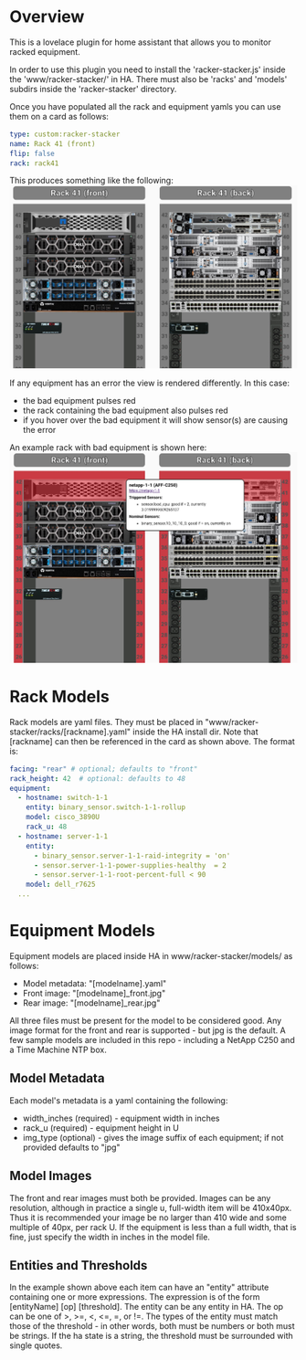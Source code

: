 # Overview

This is a lovelace plugin for home assistant that allows you to monitor racked equipment.  

In order to use this plugin you need to install the 'racker-stacker.js' inside the 'www/racker-stacker/' in HA. There must also be 'racks' and 'models' subdirs inside the 'racker-stacker' directory.

Once you have populated all the rack and equipment yamls you can use them on a card as follows:

```yaml
type: custom:racker-stacker
name: Rack 41 (front)
flip: false
rack: rack41
```

This produces something like the following: ![racker stacker no errors](img/racker_stacker_no_errors.jpg)

If any equipment has an error the view is rendered differently.  In this case:
  - the bad equipment pulses red
  - the rack containing the bad equipment also pulses red
  - if you hover over the bad equipment it will show sensor(s) are causing the error

An example rack with bad equipment is shown here: ![racker stacker errors](img/racker_stacker_errors.jpg)


# Rack Models
Rack models are yaml files. They must be placed in "www/racker-stacker/racks/[rackname].yaml" inside the HA install dir. Note that [rackname] can then be referenced in the card as shown above.   The format is:

```yaml
facing: "rear" # optional; defaults to "front"
rack_height: 42  # optional: defaults to 48
equipment:
  - hostname: switch-1-1
    entity: binary_sensor.switch-1-1-rollup 
    model: cisco_3890U
    rack_u: 48
  - hostname: server-1-1
    entity: 
      - binary_sensor.server-1-1-raid-integrity = 'on'
      - sensor.server-1-1-power-supplies-healthy  = 2
      - sensor.server-1-1-root-percent-full < 90
    model: dell_r7625
  ... 
```


# Equipment Models 

Equipment models are placed inside HA in www/racker-stacker/models/ as follows:
  - Model metadata: "[modelname].yaml"
  - Front image: "[modelname]_front.jpg"
  - Rear image: "[modelname]_rear.jpg"

All three files must be present for the model to be considered good. Any image format for the front and rear is supported - but jpg is the default.  A few sample models are included in this repo - including a NetApp C250 and a Time Machine NTP box.  

## Model Metadata 
Each model's metadata is a yaml containing the following:
  - width_inches (required) - equipment width in inches
  - rack_u (required) - equipment height in U
  - img_type (optional) - gives the image suffix of each equipment; if not provided defaults to "jpg"

## Model Images
The front and rear images must both be provided.  Images can be any resolution, although in practice a single u, full-width item will be 410x40px.  Thus it is recommended your image be no larger than 410 wide and some multiple of 40px, per rack U.  If the equipment is less than a full width, that is fine, just specify the width in inches in the model file.


## Entities and Thresholds
In the example shown above each item can have an "entity" attribute containing one or more expressions.  The expression is of the form [entityName] [op] [threshold].  The entity can be any entity in HA.  The op can be one of >, >=, <, <=, =, or !=.  The types of the entity must match those of the threshold - in other words, both must be numbers or both must be strings.   If the ha state is a string, the threshold must be surrounded with single quotes.





